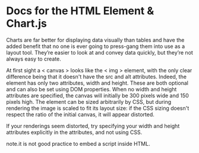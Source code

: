 # Docs for the HTML <canvas> Element & Chart.js

Charts are far better for displaying data visually than tables and have the added benefit that no one is ever going to press-gang them into use as a layout tool.
They’re easier to look at and convey data quickly, but they’re not always easy to create.


At first sight a < canvas > looks like the < img > element, with the only clear difference being that it doesn't have the src and alt attributes. Indeed,
the <canvas> element has only two attributes, width and height. These are both optional and can also be set using DOM properties.
  When no width and height attributes are specified, the canvas will initially be 300 pixels wide and 150 pixels high.
  The element can be sized arbitrarily by CSS, but during rendering the image is scaled to fit its layout size: if the CSS sizing doesn't respect the ratio of the initial canvas,
  it will appear distorted.

If your renderings seem distorted, try specifying your width and height attributes explicitly in the <canvas> attributes, and not using CSS. 
  
note.it is not good practice to embed a script inside HTML. 
